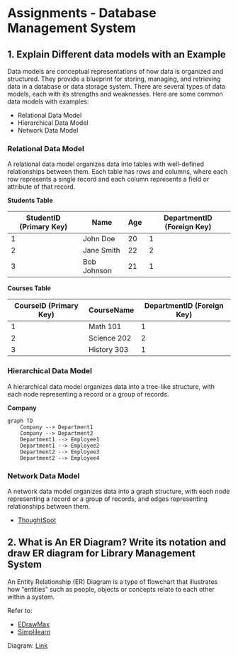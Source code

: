 # Assignments - Database Management System
## 1. Explain Different data models with an Example
Data models are conceptual representations of how data is organized and structured. They provide a blueprint for storing, managing, and retrieving data in a database or data storage system. There are several types of data models, each with its strengths and weaknesses. Here are some common data models with examples:
- Relational Data Model
- Hierarchical Data Model
- Network Data Model

### Relational Data Model
A relational data model organizes data into tables with well-defined relationships between them. Each table has rows and columns, where each row represents a single record and each column represents a field or attribute of that record.

**Students Table**

| StudentID (Primary Key) | Name | Age | DepartmentID (Foreign Key) |
| --- | --- | --- | --- |
| 1 | John Doe | 20 | 1 |
| 2 | Jane Smith | 22 | 2 |
| 3 | Bob Johnson | 21 | 1 |

**Courses Table**

| CourseID (Primary Key) | CourseName | DepartmentID (Foreign Key) |
| --- | --- | --- |
| 1 | Math 101 | 1 |
| 2 | Science 202 | 2 |
| 3 | History 303 | 1 |

### Hierarchical Data Model
A hierarchical data model organizes data into a tree-like structure, with each node representing a record or a group of records.

**Company**

```mermaid
graph TD
    Company --> Department1
    Company --> Department2
    Department1 --> Employee1
    Department1 --> Employee2
    Department2 --> Employee3
    Department2 --> Employee4
```

### Network Data Model
A network data model organizes data into a graph structure, with each node representing a record or a group of records, and edges representing relationships between them.


- [ThoughtSpot](https://www.thoughtspot.com/data-trends/data-modeling/types-of-data-models)

## 2. What is An ER Diagram? Write its notation and draw ER diagram for Library Management System
An Entity Relationship (ER) Diagram is a type of flowchart that illustrates how “entities” such as people, objects or concepts relate to each other within a system.

Refer to:
- [EDrawMax](https://www.edrawmax.com/article/er-diagram-symbols-and-notations.html)
- [Simplilearn](https://www.simplilearn.com/tutorials/sql-tutorial/er-diagram-in-dbms)

Diagram: [Link](library-er-diagram.svg)

